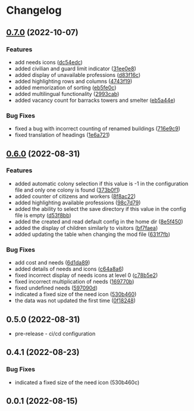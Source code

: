 # Changelog

## [0.7.0](https://github.com/Colonial-Therapist/Colonial-Therapist/compare/v0.6.0...v0.7.0) (2022-10-07)


### Features

* add needs icons ([dc54edc](https://github.com/Colonial-Therapist/Colonial-Therapist/commit/dc54edcfe4985b633a4bb12fd97c405be183e931))
* added civilian and guard limit indicator ([31ee0e8](https://github.com/Colonial-Therapist/Colonial-Therapist/commit/31ee0e892066103933daaca7650493f73877e8b8))
* added display of unavailable professions ([d83f16c](https://github.com/Colonial-Therapist/Colonial-Therapist/commit/d83f16cca8de834366e7f02e6c1bd0692db0e426))
* added highlighting rows and columns ([4743f19](https://github.com/Colonial-Therapist/Colonial-Therapist/commit/4743f19e4417f7ce252693fa8164b31705e67b0a))
* added memorization of sorting ([eb5fe0c](https://github.com/Colonial-Therapist/Colonial-Therapist/commit/eb5fe0cd8b752cd706daaa4d9b6c672ba9985c77))
* added multilingual functionality ([2993cab](https://github.com/Colonial-Therapist/Colonial-Therapist/commit/2993cab6f008209229f01bd8da56d4679f0e6488))
* added vacancy count for barracks towers and smelter ([eb5a44e](https://github.com/Colonial-Therapist/Colonial-Therapist/commit/eb5a44ef2355aaf19d0bbd56ff635a76e681ee2b))


### Bug Fixes

* fixed a bug with incorrect counting of renamed buildings ([716e9c9](https://github.com/Colonial-Therapist/Colonial-Therapist/commit/716e9c9672c82c98a2832b93bcd146f4b6f4d81f))
* fixed translation of headings ([1e6a721](https://github.com/Colonial-Therapist/Colonial-Therapist/commit/1e6a721a33aa81c19a66ffe878c86163245d97a5))

## [0.6.0](https://github.com/Colonial-Therapist/Colonial-Therapist/compare/v0.5.0...v0.6.0) (2022-08-31)


### Features

* added automatic colony selection if this value is -1 in the configuration file and only one colony is found ([373b0f1](https://github.com/Colonial-Therapist/Colonial-Therapist/commit/373b0f13c28a0524179f7d4781152593abfebefa))
* added counter of citizens and workers ([8f8ac22](https://github.com/Colonial-Therapist/Colonial-Therapist/commit/8f8ac22d1f94994a5ad734b96d162ed4a4349528))
* added highlighting available professions ([98c7d79](https://github.com/Colonial-Therapist/Colonial-Therapist/commit/98c7d79b036c6d483bfc9f7af18f7dc20c3b62e8))
* added the ability to select the save directory if this value in the config file is empty ([d53f8bb](https://github.com/Colonial-Therapist/Colonial-Therapist/commit/d53f8bbbe8690bf6d32b52feaa2ee78c675ffbbe))
* added the created and read default config in the home dir ([8e5f450](https://github.com/Colonial-Therapist/Colonial-Therapist/commit/8e5f4501a0f6b7040175820516da91921d7f59d8))
* added the display of children similarly to visitors ([bf7faea](https://github.com/Colonial-Therapist/Colonial-Therapist/commit/bf7faea841ef13f95c16933e28b4d2de8e297904))
* added updating the table when changing the mod file ([631f7fb](https://github.com/Colonial-Therapist/Colonial-Therapist/commit/631f7fb5e261fc5a3c1b6256e1187943899f59ec))


### Bug Fixes

* add cost and needs ([6d1da89](https://github.com/Colonial-Therapist/Colonial-Therapist/commit/6d1da89c438b0b694c9933db1e90dfebd6467d6a))
* added details of needs and icons ([c64a8a6](https://github.com/Colonial-Therapist/Colonial-Therapist/commit/c64a8a65ac74e71e41bf240375e4505709ccab3b))
* fixed incorrect display of needs icons at level 0 ([c78b5e2](https://github.com/Colonial-Therapist/Colonial-Therapist/commit/c78b5e2c47c6fc2d545c8d9a23ed6c19bf65e324))
* fixed incorrect multiplication of needs ([169770b](https://github.com/Colonial-Therapist/Colonial-Therapist/commit/169770bb9d153e40784b53f45a1af0807240c641))
* fixed undefined needs ([597090d](https://github.com/Colonial-Therapist/Colonial-Therapist/commit/597090dd19049eb6371f99ca24d264f401b26f90))
* indicated a fixed size of the need icon ([530b460](https://github.com/Colonial-Therapist/Colonial-Therapist/commit/530b460cd20934786b3a222d73f42abacb6b8d72))
* the data was not updated the first time ([0f18248](https://github.com/Colonial-Therapist/Colonial-Therapist/commit/0f1824894238c7448c60a14d8451b02cea5daa88))

## 0.5.0 (2022-08-31)

* pre-release - ci/cd configuration


## 0.4.1 (2022-08-23)

### Bug Fixes

* indicated a fixed size of the need icon (530b460c)


## 0.0.1 (2022-08-15)
